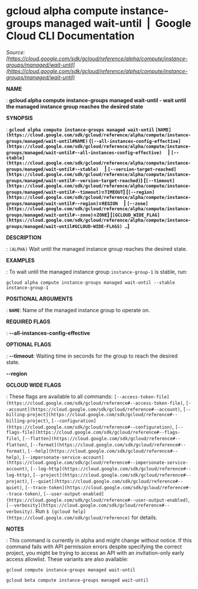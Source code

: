 # gcloud alpha compute instance-groups managed wait-until  |  Google Cloud CLI Documentation

*Source: [https://cloud.google.com/sdk/gcloud/reference/alpha/compute/instance-groups/managed/wait-until](https://cloud.google.com/sdk/gcloud/reference/alpha/compute/instance-groups/managed/wait-until)*

**NAME**

: **gcloud alpha compute instance-groups managed wait-until - wait until the managed instance group reaches the desired state**

**SYNOPSIS**

: **`gcloud alpha compute instance-groups managed wait-until` `[NAME](https://cloud.google.com/sdk/gcloud/reference/alpha/compute/instance-groups/managed/wait-until#NAME)` (`[--all-instances-config-effective](https://cloud.google.com/sdk/gcloud/reference/alpha/compute/instance-groups/managed/wait-until#--all-instances-config-effective)`     | `[--stable](https://cloud.google.com/sdk/gcloud/reference/alpha/compute/instance-groups/managed/wait-until#--stable)`     | `[--version-target-reached](https://cloud.google.com/sdk/gcloud/reference/alpha/compute/instance-groups/managed/wait-until#--version-target-reached)`) [`[--timeout](https://cloud.google.com/sdk/gcloud/reference/alpha/compute/instance-groups/managed/wait-until#--timeout)`=`TIMEOUT`] [`[--region](https://cloud.google.com/sdk/gcloud/reference/alpha/compute/instance-groups/managed/wait-until#--region)`=`REGION`     | `[--zone](https://cloud.google.com/sdk/gcloud/reference/alpha/compute/instance-groups/managed/wait-until#--zone)`=`ZONE`] [`[GCLOUD_WIDE_FLAG](https://cloud.google.com/sdk/gcloud/reference/alpha/compute/instance-groups/managed/wait-until#GCLOUD-WIDE-FLAGS) …`]**

**DESCRIPTION**

: `(ALPHA)` Wait until the managed instance group reaches the desired
state.

**EXAMPLES**

: To wait until the managed instance group
``instance-group-1`` is stable, run:

```
gcloud alpha compute instance-groups managed wait-until --stable instance-group-1
```

**POSITIONAL ARGUMENTS**

: **`NAME`**:
Name of the managed instance group to operate on.

**REQUIRED FLAGS**

: **--all-instances-config-effective**

**OPTIONAL FLAGS**

: **--timeout**:
Waiting time in seconds for the group to reach the desired state.

**--region**

**GCLOUD WIDE FLAGS**

: These flags are available to all commands: `[--access-token-file](https://cloud.google.com/sdk/gcloud/reference#--access-token-file)`,
`[--account](https://cloud.google.com/sdk/gcloud/reference#--account)`, `[--billing-project](https://cloud.google.com/sdk/gcloud/reference#--billing-project)`,
`[--configuration](https://cloud.google.com/sdk/gcloud/reference#--configuration)`,
`[--flags-file](https://cloud.google.com/sdk/gcloud/reference#--flags-file)`,
`[--flatten](https://cloud.google.com/sdk/gcloud/reference#--flatten)`, `[--format](https://cloud.google.com/sdk/gcloud/reference#--format)`, `[--help](https://cloud.google.com/sdk/gcloud/reference#--help)`, `[--impersonate-service-account](https://cloud.google.com/sdk/gcloud/reference#--impersonate-service-account)`,
`[--log-http](https://cloud.google.com/sdk/gcloud/reference#--log-http)`,
`[--project](https://cloud.google.com/sdk/gcloud/reference#--project)`, `[--quiet](https://cloud.google.com/sdk/gcloud/reference#--quiet)`, `[--trace-token](https://cloud.google.com/sdk/gcloud/reference#--trace-token)`, `[--user-output-enabled](https://cloud.google.com/sdk/gcloud/reference#--user-output-enabled)`,
`[--verbosity](https://cloud.google.com/sdk/gcloud/reference#--verbosity)`.
Run `$ [gcloud help](https://cloud.google.com/sdk/gcloud/reference)` for details.

**NOTES**

: This command is currently in alpha and might change without notice. If this
command fails with API permission errors despite specifying the correct project,
you might be trying to access an API with an invitation-only early access
allowlist. These variants are also available:

```
gcloud compute instance-groups managed wait-until
```

```
gcloud beta compute instance-groups managed wait-until
```